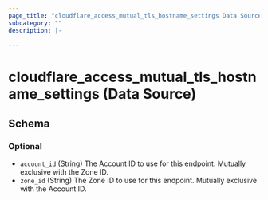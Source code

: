```yaml
---
page_title: "cloudflare_access_mutual_tls_hostname_settings Data Source - Cloudflare"
subcategory: ""
description: |-
  
---
```


# cloudflare_access_mutual_tls_hostname_settings (Data Source)




<!-- schema generated by tfplugindocs -->
## Schema

### Optional

- `account_id` (String) The Account ID to use for this endpoint. Mutually exclusive with the Zone ID.
- `zone_id` (String) The Zone ID to use for this endpoint. Mutually exclusive with the Account ID.


